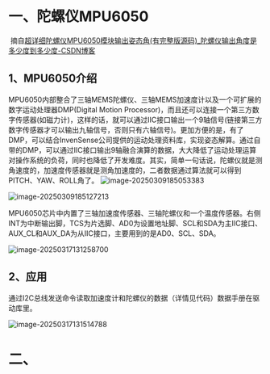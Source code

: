 # 一、陀螺仪MPU6050

​	摘自[超详细陀螺仪MPU6050模块输出姿态角(有完整版源码)_陀螺仪输出角度是多少度到多少度-CSDN博客](https://blog.csdn.net/lihaotian111/article/details/117307644)

## 1、MPU6050介绍

​	MPU6050内部整合了三轴MEMS陀螺仪、三轴MEMS加速度计以及一个可扩展的数字运动处理器DMP(Digital Motion Processor)，而且还可以连接一个第三方数字传感器(如磁力计)，这样的话，就可以通过IIC接口输出一个9轴信号(链接第三方数字传感器才可以输出九轴信号，否则只有六轴信号)。更加方便的是，有了DMP，可以结合InvenSense公司提供的运动处理资料库，实现姿态解算。通过自带的DMP，可以通过IIC接口输出9轴融合演算的数据，大大降低了运动处理运算对操作系统的负荷，同时也降低了开发难度。其实，简单一句话说，陀螺仪就是测角速度的，加速度传感器就是测角加速度的，二者数据通过算法就可以得到PITCH、YAW、ROLL角了。
![image-20250309185053383](C:\Users\34125\Desktop\github_小四轴\03_make\make_process.assets\image-20250309185053383.png)



![image-20250309185127213](C:\Users\34125\Desktop\github_小四轴\03_make\make_process.assets\image-20250309185127213.png)

​	MPU6050芯片中内置了三轴加速度传感器、三轴陀螺仪和一个温度传感器。右侧INT为中断输出脚，TCS为片选脚、AD0为设置地址脚、SCL和SDA为主IIC接口、AUX_CL和AUX_DA为从IIC接口，主要用到的是AD0、SCL、SDA。

![image-20250317131258700](C:\Users\34125\Desktop\github_小四轴\03_make\make_process.assets\image-20250317131258700.png)

## 2、应用

​	通过I2C总线发送命令读取加速度计和陀螺仪的数据（详情见代码）数据手册在驱动库里。

![image-20250317131514788](C:\Users\34125\Desktop\github_小四轴\03_make\make_process.assets\image-20250317131514788.png)



# 二、